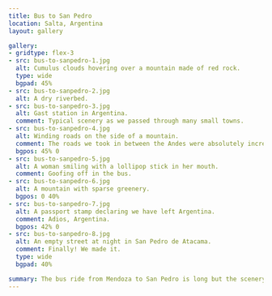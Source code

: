 ```yaml
---
title: Bus to San Pedro
location: Salta, Argentina
layout: gallery

gallery:
- gridtype: flex-3
- src: bus-to-sanpedro-1.jpg
  alt: Cumulus clouds hovering over a mountain made of red rock.
  type: wide
  bgpad: 45%
- src: bus-to-sanpedro-2.jpg
  alt: A dry riverbed.
- src: bus-to-sanpedro-3.jpg
  alt: Gast station in Argentina.
  comment: Typical scenery as we passed through many small towns.
- src: bus-to-sanpedro-4.jpg
  alt: Winding roads on the side of a mountain.
  comment: The roads we took in between the Andes were absolutely incredible to travel on. We'd slowly make our way up a mountain and unceremoniously return down the other side.
  bgpos: 45% 0
- src: bus-to-sanpedro-5.jpg
  alt: A woman smiling with a lollipop stick in her mouth.
  comment: Goofing off in the bus.
- src: bus-to-sanpedro-6.jpg
  alt: A mountain with sparse greenery.
  bgpos: 0 40%
- src: bus-to-sanpedro-7.jpg
  alt: A passport stamp declaring we have left Argentina.
  comment: Adios, Argentina.
  bgpos: 42% 0
- src: bus-to-sanpedro-8.jpg
  alt: An empty street at night in San Pedro de Atacama.
  comment: Finally! We made it.
  type: wide
  bgpad: 40%

summary: The bus ride from Mendoza to San Pedro is long but the scenery is absolutely stunning. We stopped overnight in Salta, Argentina. Otherwise we just enjoyed the earth rolling by, slowly turning from lush green into arid desert as we approached San Pedro.
---
```

